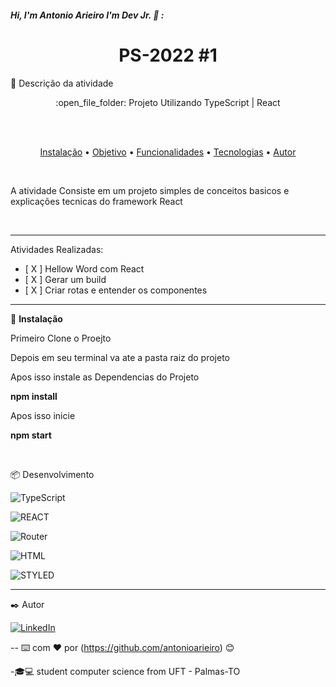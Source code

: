 
##### Hi, I'm Antonio Arieiro I'm Dev Jr. :boy: : 

<h1 align="center">PS-2022 #1 </h1>
🚀 Descrição da atividade
<p align="center">:open_file_folder: Projeto Utilizando TypeScript | React</p>
  <br>
  <br>
 <p align="center">
 <a href="#instalacao">Instalação</a> • 
 <a href="#objetivo">Objetivo</a> •
 <a href="#funcionalidades">Funcionalidades</a> • 
 <a href="#tecnologias">Tecnologias</a> • 
 <a href="#autor">Autor</a>
</p>
  <br>
  <p id="objetivo"> A atividade Consiste em um projeto simples de conceitos basicos e explicações tecnicas do framework React</p>
  <br>
  <hr>
  <p id="func">

<p id="funcionalidades">  Atividades Realizadas:
	<ul>
		<li> [ X ] Hellow Word com React </li>
		<li> [ X ] Gerar um build </li>
		<li> [ X ] Criar rotas e entender os componentes </li>
	</ul>
</p>

<hr>
  <p id="instalacao">
	🔧 <b>Instalação</b>
	<p>Primeiro Clone o Proejto </p>
	<p>Depois em seu terminal va ate a pasta raiz do projeto </p>
	<p>Apos isso instale as Dependencias do Projeto</p>
	<p><b>npm install</b></p>
	<p>Apos isso inicie </p>
	<p><b>npm start</b></p>
  </p>
  <br>
<p id="tecnologias">  📦 Desenvolvimento </p>

![TypeScript](https://img.shields.io/badge/-TypeScript-000000?style=flat&logo=typescript)

![REACT](http://img.shields.io/badge/REACT-000000?style=flat&logo=react)

![Router](https://img.shields.io/badge/React%20Router-000000?style=flat&logo=reactrouter)

![HTML](https://img.shields.io/badge/-HTML-000000?style=flat&logo=html5)

![STYLED](https://img.shields.io/badge/STYLEDCOMPONENTS-000000?style=flat&logo=styledComponents)


---



 ✒️ Autor

[![LinkedIn](https://img.shields.io/badge/-LINKEDIN-0077B5?style=for-the-badge&logo=linkedin&logoColor=white)](https://www.linkedin.com/in/antonio-arieiro-50a9301b2/)

--
⌨️ com ❤️ por (https://github.com/antonioarieiro) 😊

-🎓:computer: student computer science from UFT - Palmas-TO
<br>

